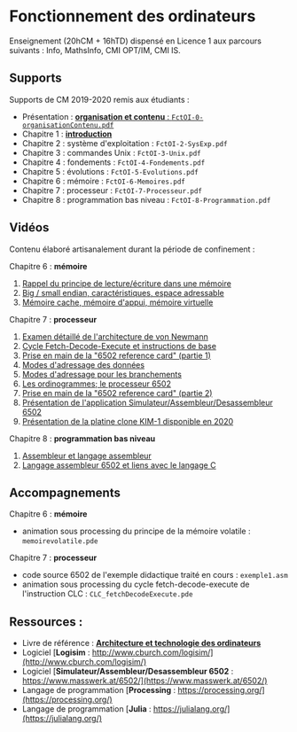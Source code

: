 # Fonctionnement des ordinateurs
Enseignement (20hCM + 16hTD) dispensé en Licence 1 aux parcours suivants : Info, MathsInfo, CMI OPT/IM, CMI IS.

## Supports
Supports de CM 2019-2020 remis aux étudiants :

- Présentation : [**organisation et contenu** : `FctOI-0-organisationContenu.pdf`](../master/supportsCM/FctOI-0-organisationContenu.pdf)
- Chapitre 1 : [**introduction**](../master/supportsCM/FctOI-1-Introduction.pdf)
- Chapitre 2 : système d'exploitation : `FctOI-2-SysExp.pdf`
- Chapitre 3 : commandes Unix : `FctOI-3-Unix.pdf`
- Chapitre 4 : fondements : `FctOI-4-Fondements.pdf`
- Chapitre 5 : évolutions : `FctOI-5-Evolutions.pdf`
- Chapitre 6 : mémoire : `FctOI-6-Memoires.pdf`
- Chapitre 7 : processeur : `FctOI-7-Processeur.pdf`
- Chapitre 8 : programmation bas niveau : `FctOI-8-Programmation.pdf`

## Vidéos
Contenu élaboré artisanalement durant la période de confinement :

Chapitre 6 : **mémoire**
1. [Rappel du principe de lecture/écriture dans une mémoire](https://mediaserver.univ-nantes.fr/videos/l1-cm-x12i020-video-1/)
2. [Big / small endian, caractéristiques, espace adressable](https://mediaserver.univ-nantes.fr/videos/l1-cm-x12i020-video-2/)
3. [Mémoire cache, mémoire d'appui, mémoire virtuelle](https://mediaserver.univ-nantes.fr/videos/l1-cm-x12i020-video-3/)

Chapitre 7 : **processeur**
1. [Examen détaillé de l'architecture de von Newmann](https://mediaserver.univ-nantes.fr/videos/l1-cm-x12i020-video-4/)
2. [Cycle Fetch-Decode-Execute et instructions de base](https://mediaserver.univ-nantes.fr/videos/l1-cm-x12i020-video-5/)
3. [Prise en main de la "6502 reference card" (partie 1)](https://mediaserver.univ-nantes.fr/videos/l1-cm-x12i020-video-6/)
4. [Modes d'adressage des données](https://mediaserver.univ-nantes.fr/videos/l1-cm-x12i020-video-7/)
5. [Modes d'adressage pour les branchements](https://mediaserver.univ-nantes.fr/videos/l1-cm-x12i020-video-8/)
6. [Les ordinogrammes; le processeur 6502](https://mediaserver.univ-nantes.fr/videos/l1-cm-x12i020-video-9/)
7. [Prise en main de la "6502 reference card" (partie 2)](https://mediaserver.univ-nantes.fr/videos/l1-cm-x12i020-video-10/)
8. [Présentation de l'application Simulateur/Assembleur/Desassembleur 6502](https://mediaserver.univ-nantes.fr/videos/l1-cm-x12i020-video-11/)
9. [Présentation de la platine clone KIM-1 disponible en 2020](https://mediaserver.univ-nantes.fr/videos/l1-cm-x12i020-video-12/)

Chapitre 8 : **programmation bas niveau**
1. [Assembleur et langage assembleur](https://mediaserver.univ-nantes.fr/videos/l1-cm-x12i020-video-13/)
2. [Langage assembleur 6502 et liens avec le langage C](https://mediaserver.univ-nantes.fr/videos/l1-cm-x12i020-video-14/)

## Accompagnements
Chapitre 6 : **mémoire**
- animation sous processing du principe de la mémoire volatile : `memoirevolatile.pde`

Chapitre 7 : **processeur**
- code source 6502 de l'exemple didactique traité en cours : `exemple1.asm`
- animation sous processing du cycle fetch-decode-execute de l'instruction CLC : `CLC_fetchDecodeExecute.pde`

## Ressources : 
- Livre de référence : [**Architecture et technologie des ordinateurs**](https://nantilus.univ-nantes.fr/vufind/Record/PPN233018999)
- Logiciel [**Logisim** : http://www.cburch.com/logisim/](http://www.cburch.com/logisim/)
- Logiciel [**Simulateur/Assembleur/Desassembleur 6502** : https://www.masswerk.at/6502/](https://www.masswerk.at/6502/)
- Langage de programmation [**Processing** : https://processing.org/](https://processing.org/)
- Langage de programmation [**Julia** : https://julialang.org/](https://julialang.org/)
